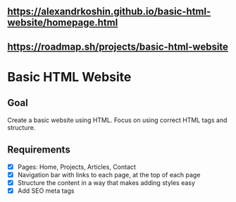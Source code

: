 ## https://alexandrkoshin.github.io/basic-html-website/homepage.html

## https://roadmap.sh/projects/basic-html-website

# Basic HTML Website

## Goal

Create a basic website using HTML. Focus on using correct HTML tags and structure.

## Requirements

- [x] Pages: Home, Projects, Articles, Contact
- [x] Navigation bar with links to each page, at the top of each page
- [x] Structure the content in a way that makes adding styles easy
- [x] Add SEO meta tags
